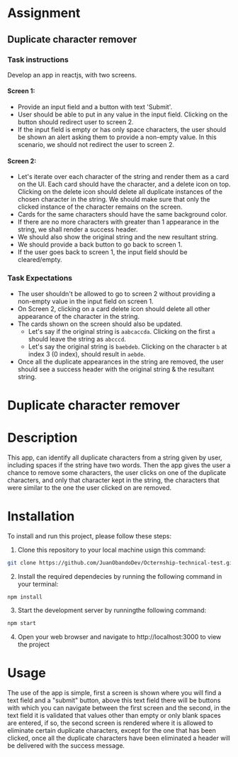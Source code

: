 # Assignment

## Duplicate character remover

### Task instructions

Develop an app in reactjs, with two screens.

#### Screen 1:

- Provide an input field and a button with text 'Submit'.
- User should be able to put in any value in the input field. Clicking on the button should redirect user to screen 2.
- If the input field is empty or has only space characters, the user should be shown an alert asking them to provide a non-empty value. In this scenario, we should not redirect the user to screen 2.

#### Screen 2:

- Let's iterate over each character of the string and render them as a card on the UI. Each card should have the character, and a delete icon on top. Clicking on the delete icon should delete all duplicate instances of the chosen character in the string. We should make sure that only the clicked instance of the character remains on the screen.
- Cards for the same characters should have the same background color.
- If there are no more characters with greater than 1 appearance in the string, we shall render a success header.
- We should also show the original string and the new resultant string.
- We should provide a back button to go back to screen 1.
- If the user goes back to screen 1, the input field should be cleared/empty.

### Task Expectations

- The user shouldn't be allowed to go to screen 2 without providing a non-empty value in the input field on screen 1.
- On Screen 2, clicking on a card delete icon should delete all other appearance of the character in the string.
- The cards shown on the screen should also be updated.
  - Let's say if the original string is `aabcaccda`. Clicking on the first `a` should leave the string as `abcccd`.
  - Let's say the original string is `baebdeb`. Clicking on the character `b` at index 3 (0 index), should result in `aebde`.
- Once all the duplicate appearances in the string are removed, the user should see a success header with the original string & the resultant string.

# Duplicate character remover

# Description

This app, can identify all duplicate characters from a string given by user, including spaces if the string have two words.
Then the app gives the user a chance to remove some characters, the user clicks on one of the duplicate characters, and only that character kept in the string, the characters that were similar to the one the user clicked on are removed.

# Installation

To install and run this project, please follow these steps:

1. Clone this repository to your local machine usign this command:

```bash
git clone https://github.com/JuanObandoDev/Octernship-technical-test.git
```

2. Install the required dependecies by running the following command in your terminal:

```bash
npm install
```

3. Start the development server by runningthe following command:

```bash
npm start
```

4. Open your web browser and navigate to http://localhost:3000 to view the project

# Usage

The use of the app is simple, first a screen is shown where you will find a text field and a "submit" button, above this text field there will be buttons with which you can navigate between the first screen and the second, in the text field it is validated that values ​​other than empty or only blank spaces are entered, if so, the second screen is rendered where it is allowed to eliminate certain duplicate characters, except for the one that has been clicked, once all the duplicate characters have been eliminated a header will be delivered with the success message.
